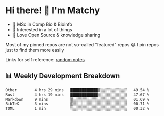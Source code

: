 # Hi there! 👋 I'm Matchy

- 🧬 MSc in Comp Bio & Bioinfo
- 🎈 Interested in a lot of things
- 💜 Love Open Source & knowledge sharing

Most of my pinned repos are not so-called "featured" repos 😂 I pin repos just to find them more easily

Links for self reference: [random notes](https://matchy233.github.io/random-notes)

## 📊 Weekly Development Breakdown

<!--START_SECTION:waka-->

```txt
Other        4 hrs 29 mins   ████████████▒░░░░░░░░░░░░   49.54 %
Rust         4 hrs 19 mins   ████████████░░░░░░░░░░░░░   47.67 %
Markdown     9 mins          ▒░░░░░░░░░░░░░░░░░░░░░░░░   01.69 %
BibTeX       3 mins          ▒░░░░░░░░░░░░░░░░░░░░░░░░   00.71 %
TOML         1 min           ░░░░░░░░░░░░░░░░░░░░░░░░░   00.32 %
```

<!--END_SECTION:waka-->
